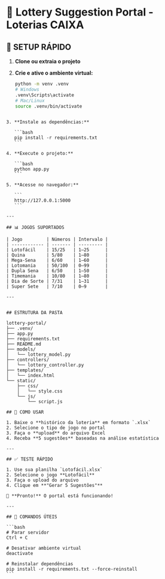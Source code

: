 # 🎰 Lottery Suggestion Portal - Loterias CAIXA

## 🚀 SETUP RÁPIDO

1. **Clone ou extraia o projeto**
2. **Crie e ative o ambiente virtual:**

   ```bash
   python -m venv .venv
   # Windows
   .venv\Scripts\activate
   # Mac/Linux
   source .venv/bin/activate
````

3. **Instale as dependências:**

   ```bash
   pip install -r requirements.txt
   ```

4. **Execute o projeto:**

   ```bash
   python app.py
   ```

5. **Acesse no navegador:**

   ```
   http://127.0.0.1:5000
   ```

---

## 📊 JOGOS SUPORTADOS

| Jogo         | Números | Intervalo |
| ------------ | ------- | --------- |
| Lotofácil    | 15/25   | 1–25      |
| Quina        | 5/80    | 1–80      |
| Mega-Sena    | 6/60    | 1–60      |
| Lotomania    | 50/100  | 0–99      |
| Dupla Sena   | 6/50    | 1–50      |
| Timemania    | 10/80   | 1–80      |
| Dia de Sorte | 7/31    | 1–31      |
| Super Sete   | 7/10    | 0–9       |

---


## ESTRUTURA DA PASTA

lottery-portal/
├── .venv/
├── app.py                  
├── requirements.txt        
├── README.md               
├── models/
│   └── lottery_model.py    
├── controllers/
│   └── lottery_controller.py  
├── templates/
│   └── index.html          
└── static/
    ├── css/
    │   └── style.css       
    └── js/
        └── script.js      

## 📁 COMO USAR

1. Baixe o **histórico da loteria** em formato `.xlsx`
2. Selecione o tipo de jogo no portal
3. Faça o **upload** do arquivo Excel
4. Receba **5 sugestões** baseadas na análise estatística

---

## ✅ TESTE RÁPIDO

1. Use sua planilha `Lotofácil.xlsx`
2. Selecione o jogo **Lotofácil**
3. Faça o upload do arquivo
4. Clique em **"Gerar 5 Sugestões"**

🎉 **Pronto!** O portal está funcionando!

---

## 🔧 COMANDOS ÚTEIS

```bash
# Parar servidor
Ctrl + C

# Desativar ambiente virtual
deactivate

# Reinstalar dependências
pip install -r requirements.txt --force-reinstall
```